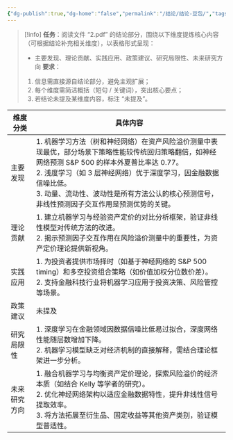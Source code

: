 ```yaml
---
{"dg-publish":true,"dg-home":"false","permalink":"/结论/结论-豆包/","tags":["gardenEntry"],"dgPassFrontmatter":true,"created":"2025-06-15T21:17:07.852+08:00"}
---
```



> [!info]
> **任务**：阅读文件 “2.pdf” 的结论部分，围绕以下维度提炼核心内容（可根据结论补充相关维度），以表格形式呈现：
> - 主要发现、理论贡献、实践应用、政策建议、研究局限性、未来研究方向
> **要求**：
> 1. 信息需直接源自结论部分，避免主观扩展；
> 2. 每个维度需简洁概括（短句 / 关键词），突出核心要点；
> 3. 若结论未提及某维度内容，标注 “未提及”。

| 维度分类   | 具体内容                                                                                                                                                                              |
| ------ | --------------------------------------------------------------------------------------------------------------------------------------------------------------------------------- |
| 主要发现   | 1. 机器学习方法（树和神经网络）在资产风险溢价测量中表现最优，部分场景下策略性能较传统回归策略翻倍，如神经网络预测 S&P 500 的样本外夏普比率达 0.77。  <br>2. 浅度学习（如 3 层神经网络）优于深度学习，因金融数据信噪比低。  <br>3. 动量、流动性、波动性是所有方法公认的核心预测信号，非线性预测因子交互作用是预测优势的关键。 |
| 理论贡献   | 1. 建立机器学习与经验资产定价的对比分析框架，验证非线性模型对传统方法的改进。  <br>2. 揭示预测因子交互作用在风险溢价测量中的重要性，为资产定价理论提供新视角。                                                                                             |
| 实践应用   | 1. 为投资者提供市场择时（如基于神经网络的 S&P 500 timing）和多空投资组合策略（如价值加权分位数价差）。  <br>2. 支持金融科技行业将机器学习应用于投资决策、风险管控等场景。                                                                                |
| 政策建议   | 未提及                                                                                                                                                                               |
| 研究局限性  | 1. 深度学习在金融领域因数据信噪比低易过拟合，深度网络性能随层数增加下降。  <br>2. 机器学习模型缺乏对经济机制的直接解释，需结合理论框架进一步分析。                                                                                                   |
| 未来研究方向 | 1. 融合机器学习与均衡资产定价理论，探索风险溢价的经济本质（如结合 Kelly 等学者的研究）。  <br>2. 优化神经网络架构以适应金融数据特性，提升非线性信号提取效率。  <br>3. 将方法拓展至衍生品、固定收益等其他资产类别，验证模型普适性。                                                   |
